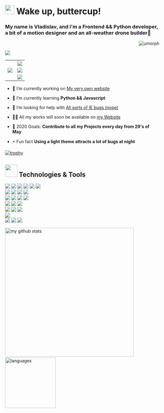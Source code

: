 # <img src="https://cultofthepartyparrot.com/parrots/hd/githubparrot.gif" width="30" height="30"/> Wake up, buttercup!

### My name is Vladislav, and I'm a Frontend && Python developer, a bit of a motion designer and an all-weather drone builder:rocket:

<p align="right">
  <img src="https://komarev.com/ghpvc/?username=umorph&style=flat-square" alt="umorph">
</p>

<img src="https://github.com/saadeghi/saadeghi/blob/master/dino.gif">

<table border="0">
  <tr border="0">
    <td rowspan="3" border="0">
      <a href="https://open.spotify.com/user/61c363aegipnn3lsw9yml6jcn">
        <img src="https://novatorem.umorph.vercel.app/api/spotify">
      </a>
    </td>
    <td>
      <a href="https://umorph.github.io/fullstack-website/">
        <img src="https://img.shields.io/website?down_message=onload&label=My%20website&style=for-the-badge&up_message=ONLINE&url=https%3A%2F%2Fumorph.com">
      </a>
    </td>
  </tr>
  <tr>
    <td>
      <a href="https://t.me/undermorph">
        <img src="https://img.shields.io/static/v1?label=telegram&message=Write%20Me&color=2CA5E0&logo=telegram&style=for-the-badge">
      </a>
    </td>
  </tr>
  <tr>
    <td>
      <a href="https://mailhide.io/e/HidAl">
        <img src="https://img.shields.io/static/v1?label=gmail&message=Reveal&color=00af97&logo=gmail&style=for-the-badge">
      </a>
    </td>
  </tr>
</table>

  - 🔭 I’m currently working on [My very own website](https://umorph.github.io/fullstack-website/)

  - 🌱 I’m currently learning **Python && Javascript**

  - 🤝 I’m looking for help with [All sorts of IE bugs (nope)](https://code.tutsplus.com/tutorials/9-most-common-ie-bugs-and-how-to-fix-them--net-7764)

  - 👨‍💻 All my works will soon be available on [my Website](https://umorph.github.io/fullstack-website/)

  - 🥅 2020 Goals: **Contribute to all my Projects every day from 29's of May**

  - ⚡ Fun fact **Using a light theme attracts a lot of bugs at night**

[![trophy](https://github-profile-trophy.vercel.app/?username=Umorph&margin-w=15&theme=flat)](https://github.com/ryo-ma/github-profile-trophy)

## <img src="https://media.giphy.com/media/WUlplcMpOCEmTGBtBW/giphy.gif" width="40"> Technologies & Tools

<p align="left">
  <img src="https://img.shields.io/badge/node.js%20-%2343853D.svg?&style=for-the-badge&logo=node.js&logoColor=white"/>
  <img src="https://img.shields.io/badge/javascript%20-%23323330.svg?&style=for-the-badge&logo=javascript&logoColor=%23F7DF1E"/>
  <img src="https://img.shields.io/badge/html5%20-%23E34F26.svg?&style=for-the-badge&logo=html5&logoColor=white"/>
  <img src="https://img.shields.io/badge/css3%20-%231572B6.svg?&style=for-the-badge&logo=css3&logoColor=white"/>
  <img src="https://img.shields.io/badge/python%20-%2314354C.svg?&style=for-the-badge&logo=python&logoColor=white"/>
  <img src="https://img.shields.io/badge/markdown-%23000000.svg?&style=for-the-badge&logo=markdown&logoColor=white"/>
  <br>
  <img src="https://img.shields.io/badge/bootstrap%20-%23563D7C.svg?&style=for-the-badge&logo=bootstrap&logoColor=white"/>
  <img src="https://img.shields.io/badge/jquery%20-%230769AD.svg?&style=for-the-badge&logo=jquery&logoColor=white"/>
  <img src="https://img.shields.io/badge/SASS%20-hotpink.svg?&style=for-the-badge&logo=SASS&logoColor=white"/>
  <img src="https://img.shields.io/badge/Gulp-CF4647?style=for-the-badge&logo=gulp&logoColor=white">
  <br>
  <img src="https://img.shields.io/badge/adobe%20xd%20-%23FF26BE.svg?&style=for-the-badge&logo=adobe%20xd&logoColor=white"/>
  <img src="https://img.shields.io/badge/adobe%20photoshop%20-%2331A8FF.svg?&style=for-the-badge&logo=adobe%20photoshop&logoColor=white"/>
  <img src="https://img.shields.io/badge/adobe%20illustrator%20-%23FF9A00.svg?&style=for-the-badge&logo=adobe%20illustrator&logoColor=white"/>
  <img src="https://img.shields.io/badge/figma%20-%23F24E1E.svg?&style=for-the-badge&logo=figma&logoColor=white"/>
  <br>
  <img src="https://img.shields.io/badge/git%20-%23F05033.svg?&style=for-the-badge&logo=git&logoColor=white"/>
  <img src="https://img.shields.io/badge/github%20-%23121011.svg?&style=for-the-badge&logo=github&logoColor=white"/>
  <img src="https://img.shields.io/badge/gitkraken%20-%230047B3.svg?&style=for-the-badge&logo=gitkraken&logoColor=white&labelColor=179287&color=179287"/>
  <br>
  <img src="https://img.shields.io/badge/vercel%20-%23000000.svg?&style=for-the-badge&logo=vercel&logoColor=white"/>
  <img src="https://img.shields.io/badge/DigitalOcean-%230167ff.svg?&style=for-the-badge&logo=digitalOcean&logoColor=white"/>
  <img src="https://img.shields.io/badge/firebase%20-%23039BE5.svg?&style=for-the-badge&logo=firebase"/>
  <br>
  <img src="https://img.shields.io/badge/github%20actions%20-%232671E5.svg?&style=for-the-badge&logo=github%20actions&logoColor=white"/>
  <br>
  <img src="https://img.shields.io/badge/Jupyter%20-%23F37626.svg?&style=for-the-badge&logo=Jupyter&logoColor=white" />
  <img src="https://img.shields.io/badge/-Raspberry%20Pi-C51A4A?style=for-the-badge&logo=Raspberry-Pi"/>
  <img src="https://img.shields.io/badge/-Arduino-00979D?style=for-the-badge&logo=Arduino&logoColor=white"/>
</p>

<img src="https://github-readme-stats.vercel.app/api?username=Umorph&show_icons=true" alt="my github stats" width="420"/>&nbsp;<img src="https://github-readme-stats.vercel.app/api/top-langs/?username=Umorph&layout=compact" alt="languages" height="165">

